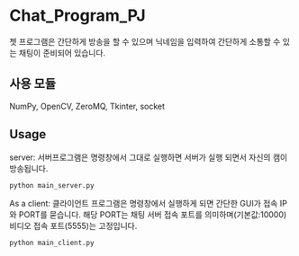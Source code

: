 # Chat_Program_PJ
 쳇 프로그램은 간단하게 방송을 할 수 있으며
 닉네임을 입력하여 간단하게 소통할 수 있는 채팅이 준비되어 있습니다.

## 사용 모듈

NumPy, OpenCV, ZeroMQ, Tkinter, socket

## Usage

server: 서버프로그램은 명령창에서 그대로 실행하면 서버가 실행 되면서 자신의 캠이 방송됩니다.

```
python main_server.py
```

As a client:
클라이언트 프로그램은 명령창에서 실행하게 되면 간단한 GUI가 접속 IP와 PORT를 묻습니다.
해당 PORT는 채팅 서버 접속 포트를 의미하며(기본값:10000) 비디오 접속 포트(5555)는 고정입니다.
```
python main_client.py
```
